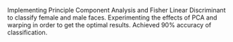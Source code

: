 Implementing Principle Component Analysis and Fisher Linear Discriminant to classify female and male faces.
Experimenting the effects of PCA and warping in order to get the optimal results.
Achieved 90% accuracy of classification.
